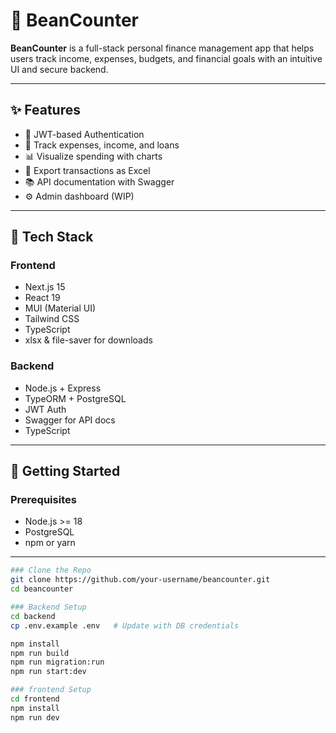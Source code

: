 # 🫘 BeanCounter

**BeanCounter** is a full-stack personal finance management app that helps users track income, expenses, budgets, and financial goals with an intuitive UI and secure backend.

---

## ✨ Features

- 🔐 JWT-based Authentication
- 💸 Track expenses, income, and loans
- 📊 Visualize spending with charts
- 🧾 Export transactions as Excel
- 📚 API documentation with Swagger
- ⚙️ Admin dashboard (WIP)

---

## 🧱 Tech Stack

### Frontend
- Next.js 15
- React 19
- MUI (Material UI)
- Tailwind CSS
- TypeScript
- xlsx & file-saver for downloads

### Backend
- Node.js + Express
- TypeORM + PostgreSQL
- JWT Auth
- Swagger for API docs
- TypeScript

---

## 🚀 Getting Started

### Prerequisites
- Node.js >= 18
- PostgreSQL
- npm or yarn

---

```bash
### Clone the Repo
git clone https://github.com/your-username/beancounter.git
cd beancounter

### Backend Setup
cd backend
cp .env.example .env   # Update with DB credentials

npm install
npm run build
npm run migration:run
npm run start:dev

### frontend Setup
cd frontend
npm install
npm run dev

